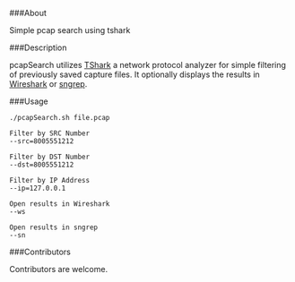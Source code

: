 ###About

Simple pcap search using tshark

###Description

pcapSearch utilizes [TShark](https://www.wireshark.org/docs/wsug_html_chunked/AppToolstshark.html) a network protocol analyzer for simple filtering of previously saved capture files. It optionally displays the results in [Wireshark](https://www.wireshark.org/) or [sngrep](https://github.com/irontec/sngrep).

###Usage

	./pcapSearch.sh file.pcap

	Filter by SRC Number
	--src=8005551212

	Filter by DST Number
 	--dst=8005551212

	Filter by IP Address
	--ip=127.0.0.1

	Open results in Wireshark
	--ws

	Open results in sngrep
	--sn

###Contributors

Contributors are welcome.

